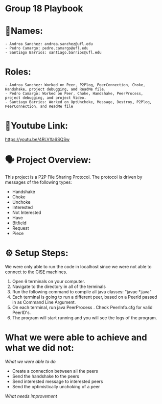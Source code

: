 # Group 18 Playbook
# **🧍Names:**
    - Andrea Sanchez: andrea.sanchez@ufl.edu
    - Pedro Camargo: pedro.camargo@ufl.edu
    - Santiago Barrios: santiago.barrios@ufl.edu
# **Roles:**
    - Andrea Sanchez: Worked on Peer, P2Plog, PeerConnection, Choke, Handshake, project debugging, and ReadMe file.
    - Pedro Camargo: Worked on Peer, Choke, Handshake, PeerProcess, project debugging, and project Video. 
    - Santiago Barrios: Worked on OptUnchoke, Message, Destroy, P2Plog, PeerConnection, and ReadMe file
# **🔗Youtube Link:**
https://youtu.be/4RLVXa6SQSw
# **🗣️ Project Overview:**
This project is a P2P File Sharing Protocol. 
The protocol is driven by messages of the following types:
- Handshake
- Choke
- Unchoke
- Interested
- Not Interested
- Have
- Bitfield
- Request
- Piece

# **⚙️ Setup Steps:**
We were only able to run the code in localhost since we were not able to connect to the CISE machines.

1. Open 6 terminals on your computer.
2. Navigate to the directory in all of the terminals
3. Run the following command to compile all java classes: "javac *.java"
4. Each terminal is going to run a different peer, based on a PeerId passed in as Command Line Argument.
5. On each terminal, run java PeerProcess <peerID>. Check PeerInfo.cfg for valid PeerID's.
6. The program will start running and you will see the logs of the program.

# **What we were able to achieve and what we did not:** 

*What we were able to do*
- Create a connection between all the peers
- Send the handshake to the peers
- Send interested message to interested peers
- Send the optimistically unchoking of a peer

*What needs improvement*

    
